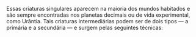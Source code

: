 ﻿Essas criaturas singulares aparecem na maioria dos mundos habitados e são sempre encontradas nos planetas decimais ou de vida experimental, como Urântia. Tais criaturas intermediárias podem ser de dois tipos — a primária e a secundária — e surgem pelas seguintes técnicas:
